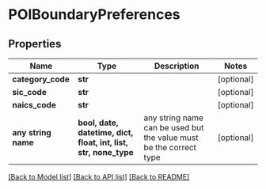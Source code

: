 # POIBoundaryPreferences


## Properties
Name | Type | Description | Notes
------------ | ------------- | ------------- | -------------
**category_code** | **str** |  | [optional] 
**sic_code** | **str** |  | [optional] 
**naics_code** | **str** |  | [optional] 
**any string name** | **bool, date, datetime, dict, float, int, list, str, none_type** | any string name can be used but the value must be the correct type | [optional]

[[Back to Model list]](../README.md#documentation-for-models) [[Back to API list]](../README.md#documentation-for-api-endpoints) [[Back to README]](../README.md)


